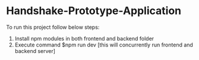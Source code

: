 # Handshake-Prototype-Application

To run this project follow below steps:

1. Install npm modules in both frontend and backend folder
2. Execute command $npm run dev [this will concurrently run frontend and backend server]
